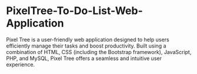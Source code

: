 # PixelTree-To-Do-List-Web-Application
Pixel Tree is a user-friendly web application designed to help users efficiently manage their tasks and boost productivity. Built using a combination of HTML, CSS (including the Bootstrap framework), JavaScript, PHP, and MySQL, Pixel Tree offers a seamless and intuitive user experience.
